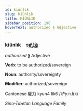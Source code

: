 ```yaml
---
id: kiünlık
slug: kiünlık
title: KİÜNLIK
sidebar_position: 196
hoverText: authorized § Adjective
---
```


### kiünlık&emsp;<span kind="abugida">ɔɟɽ̃ʄʓ̑ȷ</span>

*authorized* **§** Adjective

**Verb**: to be authorized/sovereign

**Noun**: authority/sovereignty

**Modifier**: authorized/sovereign

Cantonese 權力 kyun4 lik6 /kʰyːn.lɪk/

*Sino-Tibetan Language Family*